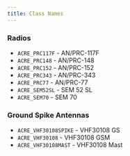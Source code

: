 ```yaml
---
title: Class Names
---
```



### Radios

- `ACRE_PRC117F` - AN/PRC-117F
- `ACRE_PRC148` - AN/PRC-148
- `ACRE_PRC152` - AN/PRC-152
- `ACRE_PRC343` - AN/PRC-343
- `ACRE_PRC77` - AN/PRC-77
- `ACRE_SEM52SL` - SEM 52 SL
- `ACRE_SEM70` - SEM 70

### Ground Spike Antennas

- `ACRE_VHF30108SPIKE` - VHF30108 GS
- `ACRE_VHF30108` - VHF30108 GSM
- `ACRE_VHF30108MAST` - VHF30108 Mast
